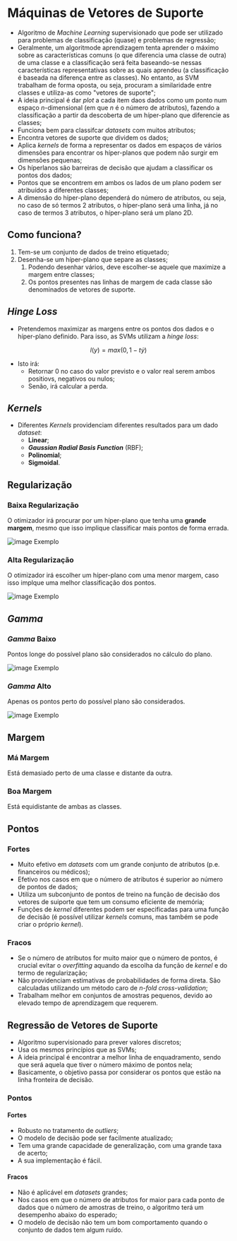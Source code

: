 # Máquinas de Vetores de Suporte

- Algoritmo de *Machine Learning* supervisionado que pode ser utilizado para problemas de classificação (quase) e problemas de regressão;
- Geralmente, um algoritmode aprendizagem tenta aprender o máximo sobre as características comuns (o que diferencia uma classe de outra) de uma classe e a classificação será feita baseando-se nessas características representativas sobre as quais aprendeu (a classificação é baseada na diferença entre as classes). No entanto, as SVM trabalham de forma oposta, ou seja, procuram a similaridade entre classes e utiliza-as como "vetores de suporte";
- A ideia principal é dar *plot* a cada item daos dados como um ponto num espaço $n$-dimensional (em que $n$ é o número de atributos), fazendo a classificação a partir da descoberta de um híper-plano que diferencie as classes;
- Funciona bem para classifcar *datasets* com muitos atributos;
- Encontra vetores de suporte que dividem os dados;
- Aplica *kernels* de forma a representar os dados em espaços de vários dimensões para encontrar os híper-planos que podem não surgir em dimensões pequenas;
- Os híperlanos são barreiras de decisão que ajudam a classificar os pontos dos dados;
- Pontos que se encontrem em ambos os lados de um plano podem ser atribuídos a diferentes classes;
- A dimensão do híper-plano dependerá do número de atributos, ou seja, no caso de só termos 2 atributos, o híper-plano será uma linha, já no caso de termos 3 atributos, o híper-plano será um plano 2D.

## Como funciona?

1. Tem-se um conjunto de dados de treino etiquetado;
2. Desenha-se um híper-plano que separe as classes;
   1. Podendo desenhar vários, deve escolher-se aquele que maximize a margem entre classes;
   2. Os pontos presentes nas linhas de margem de cada classe são denominados de vetores de suporte.

## *Hinge Loss*

- Pretendemos maximizar as margens entre os pontos dos dados e o híper-plano definido. Para isso, as SVMs utilizam a *hinge loss*:

$$l(y) = max(0, 1 - t \dot y)$$

- Isto irá:
  - Retornar 0 no caso do valor previsto e o valor real serem ambos positiovs, negativos ou nulos;
  - Senão, irá calcular a perda.

## *Kernels*

- Diferentes *Kernels* providenciam diferentes resultados para um dado *dataset*:
  - **Linear**;
  - ***Gaussian Radial Basis Function*** (RBF);
  - **Polinomial**;
  - **Sigmoidal**.

## Regularização

### Baixa Regularização

O otimizador irá procurar por um híper-plano que tenha uma **grande margem**, mesmo que isso implique classificar mais pontos de forma errada.

![image Exemplo](images/svm_low_reg.png)

### Alta Regularização

O otimizador irá escolher um híper-plano com uma menor margem, caso isso implque uma melhor classificação dos pontos.

![image Exemplo](images/svm_high_reg.png)

## *Gamma*

### *Gamma* Baixo

Pontos longe do possível plano são considerados no cálculo do plano.

![image Exemplo](images/svm_low_gam.png)

### *Gamma* Alto

Apenas os pontos perto do possível plano são considerados.

![image Exemplo](images/svm_high_gam.png)

## Margem

### Má Margem

Está demasiado perto de uma classe e distante da outra.

### Boa Margem

Está equidistante de ambas as classes.

## Pontos

### Fortes

- Muito efetivo em *datasets* com um grande conjunto de atributos (p.e. financeiros ou médicos);
- Efetivo nos casos em que o número de atributos é superior ao número de pontos de dados;
- Utiliza um subconjunto de pontos de treino na função de decisão dos vetores de suiporte que tem um consumo eficiente de memória;
- Funções de *kernel* diferentes podem ser especificadas para uma função de decisão (é possível utilizar *kernels* comuns, mas também se pode criar o próprio *kernel*).

### Fracos

- Se o número de atributos for muito maior que o número de pontos, é crucial evitar o *overfitting* aquando da escolha da função de *kernel* e do termo de regularização;
- Não providenciam estimativas de probabilidades de forma direta. São calculadas utilizando um método caro de *n-fold cross-validation*;
- Trabalham melhor em conjuntos de amostras pequenos, devido ao elevado tempo de aprendizagem que requerem.

## Regressão de Vetores de Suporte

- Algoritmo supervisionado para prever valores discretos;
- Usa os mesmos princípios que as SVMs;
- A ideia principal é encontrar a melhor linha de enquadramento, sendo que será aquela que tiver o número máximo de pontos nela;
- Basicamente, o objetivo passa por considerar os pontos que estão na linha fronteira de decisão.

### Pontos

#### Fortes

- Robusto no tratamento de *outliers*;
- O modelo de decisão pode ser facilmente atualizado;
- Tem uma grande capacidade de generalização, com uma grande taxa de acerto;
- A sua implementação é fácil.

#### Fracos

- Não é aplicável em *datasets* grandes;
- Nos casos em que o número de atributos for maior para cada ponto de dados que o número de amostras de treino, o algoritmo terá um desempenho abaixo do esperado;
- O modelo de decisão não tem um bom comportamento quando o conjunto de dados tem algum ruído.
